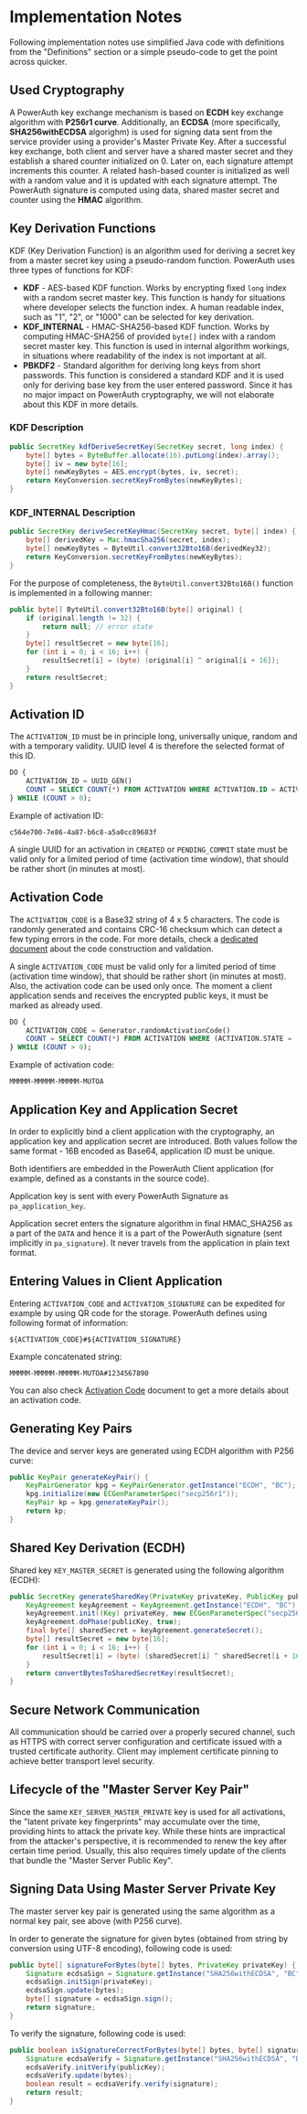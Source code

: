 # Implementation Notes

Following implementation notes use simplified Java code with definitions from the "Definitions" section or a simple pseudo-code to get the point across quicker.

## Used Cryptography

A PowerAuth key exchange mechanism is based on **ECDH** key exchange algorithm with **P256r1 curve**. Additionally, an **ECDSA** (more specifically, **SHA256withECDSA** algorighm) is used for signing data sent from the service provider using a provider's Master Private Key. After a successful key exchange, both client and server have a shared master secret and they establish a shared counter initialized on 0. Later on, each signature attempt increments this counter. A related hash-based counter is initialized as well with a random value and it is updated with each signature attempt. The PowerAuth signature is computed using data, shared master secret and counter using the **HMAC** algorithm.

## Key Derivation Functions

KDF (Key Derivation Function) is an algorithm used for deriving a secret key from a master secret key using a pseudo-random function. PowerAuth uses three types of functions for KDF:

- **KDF** - AES-based KDF function. Works by encrypting fixed `long` index with a random secret master key. This function is handy for situations where developer selects the function index. A human readable index, such as "1", "2", or "1000" can be selected for key derivation.
- **KDF_INTERNAL** - HMAC-SHA256-based KDF function. Works by computing HMAC-SHA256 of provided `byte[]` index with a random secret master key. This function is used in internal algorithm workings, in situations where readability of the index is not important at all.
- **PBKDF2** - Standard algorithm for deriving long keys from short passwords. This function is considered a standard KDF and it is used only for deriving base key from the user entered password. Since it has no major impact on PowerAuth cryptography, we will not elaborate about this KDF in more details.

### KDF Description

```java
public SecretKey kdfDeriveSecretKey(SecretKey secret, long index) {
    byte[] bytes = ByteBuffer.allocate(16).putLong(index).array();
    byte[] iv = new byte[16];
    byte[] newKeyBytes = AES.encrypt(bytes, iv, secret);
    return KeyConversion.secretKeyFromBytes(newKeyBytes);
}
```

### KDF_INTERNAL Description

```java
public SecretKey deriveSecretKeyHmac(SecretKey secret, byte[] index) {
    byte[] derivedKey = Mac.hmacSha256(secret, index);
    byte[] newKeyBytes = ByteUtil.convert32Bto16B(derivedKey32);
    return KeyConversion.secretKeyFromBytes(newKeyBytes);
}
```

For the purpose of completeness, the `ByteUtil.convert32Bto16B()` function is implemented in a following manner:

```java
public byte[] ByteUtil.convert32Bto16B(byte[] original) {
    if (original.length != 32) {
        return null; // error state
    }
    byte[] resultSecret = new byte[16];
    for (int i = 0; i < 16; i++) {
        resultSecret[i] = (byte) (original[i] ^ original[i + 16]);
    }
    return resultSecret;
}
```

## Activation ID

The `ACTIVATION_ID` must be in principle long, universally unique, random and with a temporary validity. UUID level 4 is therefore the selected format of this ID.

```sql
DO {
    ACTIVATION_ID = UUID_GEN()
    COUNT = SELECT COUNT(*) FROM ACTIVATION WHERE ACTIVATION.ID = ACTIVATION_ID
} WHILE (COUNT > 0);
```

Example of activation ID:

```
c564e700-7e86-4a87-b6c8-a5a0cc89683f
```

<!-- begin box warning -->
A single UUID for an activation in `CREATED` or `PENDING_COMMIT` state must be valid only for a limited period of time (activation time window), that should be rather short (in minutes at most).
<!-- end -->


## Activation Code

The `ACTIVATION_CODE` is a Base32 string of 4 x 5 characters. The code is randomly generated and contains CRC-16 checksum which can detect a few typing errors in the code. For more details, check a [dedicated document](./Activation-Code.md) about the code construction and validation.

A single `ACTIVATION_CODE` must be valid only for a limited period of time (activation time window), that should be rather short (in minutes at most). Also, the activation code can be used only once. The moment a client application sends and receives the encrypted public keys, it must be marked as already used.

```sql
DO {
    ACTIVATION_CODE = Generator.randomActivationCode()
    COUNT = SELECT COUNT(*) FROM ACTIVATION WHERE (ACTIVATION.STATE = 'CREATED' OR ACTIVATION.STATE = 'PENDING_COMMIT') AND ACTIVATION.CODE = ACTIVATION_CODE
} WHILE (COUNT > 0);
```

Example of activation code:

```
MMMMM-MMMMM-MMMMM-MUTOA
```

## Application Key and Application Secret

In order to explicitly bind a client application with the cryptography, an application key and application secret are introduced. Both values follow the same format - 16B encoded as Base64, application ID must be unique.

Both identifiers are embedded in the PowerAuth Client application (for example, defined as a constants in the source code).

Application key is sent with every PowerAuth Signature as `pa_application_key`.

Application secret enters the signature algorithm in final HMAC_SHA256 as a part of the `DATA` and hence it is a part of the PowerAuth signature (sent implicitly in `pa_signature`). It never travels from the application in plain text format.

## Entering Values in Client Application

Entering `ACTIVATION_CODE` and `ACTIVATION_SIGNATURE` can be expedited for example by using QR code for the storage. PowerAuth defines using following format of information:

```
${ACTIVATION_CODE}#${ACTIVATION_SIGNATURE}
```

Example concatenated string:

```
MMMMM-MMMMM-MMMMM-MUTOA#1234567890
```

<!-- begin box info -->
You can also check [Activation Code](./Activation-Code.md) document to get a more details about an activation code.
<!-- end -->

## Generating Key Pairs

The device and server keys are generated using ECDH algorithm with P256 curve:

```java
public KeyPair generateKeyPair() {
    KeyPairGenerator kpg = KeyPairGenerator.getInstance("ECDH", "BC"); // we assume BouncyCastle provider
    kpg.initialize(new ECGenParameterSpec("secp256r1"));
    KeyPair kp = kpg.generateKeyPair();
    return kp;
}
```
## Shared Key Derivation (ECDH)

Shared key `KEY_MASTER_SECRET` is generated using the following algorithm (ECDH):

```java
public SecretKey generateSharedKey(PrivateKey privateKey, PublicKey publicKey) throws InvalidKeyException {
    KeyAgreement keyAgreement = KeyAgreement.getInstance("ECDH", "BC"); // we assume BouncyCastle provider
    keyAgreement.init((Key) privateKey, new ECGenParameterSpec("secp256r1"));
    keyAgreement.doPhase(publicKey, true);
    final byte[] sharedSecret = keyAgreement.generateSecret();
    byte[] resultSecret = new byte[16];
    for (int i = 0; i < 16; i++) {
        resultSecret[i] = (byte) (sharedSecret[i] ^ sharedSecret[i + 16]);
    }
    return convertBytesToSharedSecretKey(resultSecret);
}
```

## Secure Network Communication

All communication should be carried over a properly secured channel, such as HTTPS with correct server configuration and certificate issued with a trusted certificate authority. Client may implement certificate pinning to achieve better transport level security.

## Lifecycle of the "Master Server Key Pair"

Since the same `KEY_SERVER_MASTER_PRIVATE` key is used for all activations, the "latent private key fingerprints" may accumulate over the time, providing hints to attack the private key. While these hints are impractical from the attacker's perspective, it is recommended to renew the key after certain time period. Usually, this also requires timely update of the clients that bundle the "Master Server Public Key".

## Signing Data Using Master Server Private Key

The master server key pair is generated using the same algorithm as a normal key pair, see above (with P256 curve).

In order to generate the signature for given bytes (obtained from string by conversion using UTF-8 encoding), following code is used:

```java
public byte[] signatureForBytes(byte[] bytes, PrivateKey privateKey) {
    Signature ecdsaSign = Signature.getInstance("SHA256withECDSA", "BC"); // we assume BouncyCastle provider
    ecdsaSign.initSign(privateKey);
    ecdsaSign.update(bytes);
    byte[] signature = ecdsaSign.sign();
    return signature;
}
```

To verify the signature, following code is used:

```java
public boolean isSignatureCorrectForBytes(byte[] bytes, byte[] signature, PublicKey publicKey)
    Signature ecdsaVerify = Signature.getInstance("SHA256withECDSA", "BC"); // we assume BouncyCastle provider
    ecdsaVerify.initVerify(publicKey);
    ecdsaVerify.update(bytes);
    boolean result = ecdsaVerify.verify(signature);
    return result;
}
```
